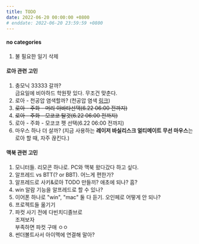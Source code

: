 ```yaml
---
title: TODO
date: 2022-06-20 00:00:00 +0800
# enddate: 2022-06-20 23:59:59 +0800
---
```


#### no categories
1. 불 필요한 일기 삭제

#### 로아 관련 고민
1. 충모닉 33333 갈까?  
금요일에 비아하드 학원팟 있다. 무조건 맞춘다.
3. 로아 - 천공압 염색할까? (천공압 염색 [링크](https://www.youtube.com/watch?v=pAF5ANaUUf8))
5. ~~로아 - 주화 - 머리 아바타선택(6.22 06:00 전까지)~~
6. ~~로아 - 주화 - 모코코 탈것(6.22 06:00 전까지)~~
7. 로아 - 주화 - 모코코 펫 선택(6.22 06:00 전까지)
8. 마우스 하나 더 살까? (지금 사용하는 **레이저 바실리스크 얼티메이트 무선 마우스**는 로아 할 때, 자주 끊킨다.)

#### 맥북 관련 고민
1. 모니터들. 리모콘 하나로. PC와 맥북 왔다갔다 하고 싶다.
2. 알프레드 vs BTT(? or BBT). 어느게 편한가?
3. 알프레드로 사키&로아 TODO 만들끼? 애초에 되나? 흠?
4. win 알람 기능을 알프레드로 할 수 있나?
5. 이어폰 하나로 "win", "mac" 둘 다 듣기. 오인페로 어떻게 안 되나?
6. 프로젝트들 옮기기
7. 파컷 사기 전에 다빈치디졸브로  
조져보자  
부족하면 파컷 구매 ㅇㅇ
8. 썬더볼트사서 아이맥에 연결해 말아?
